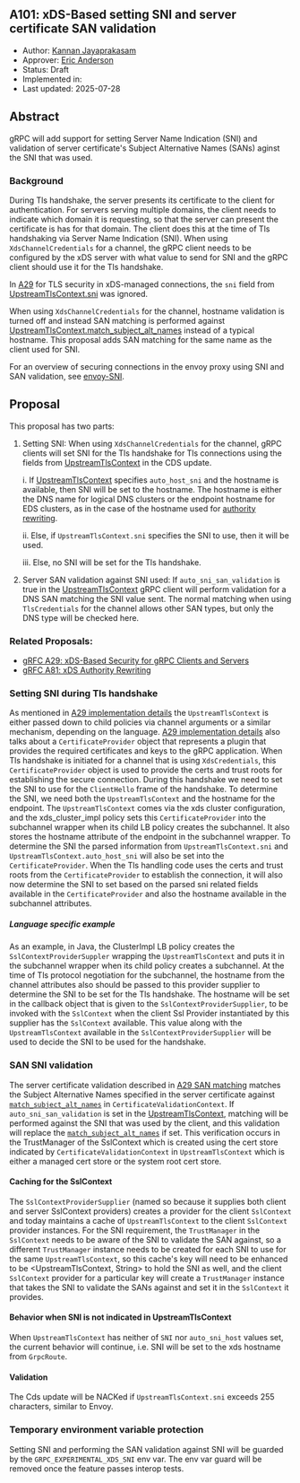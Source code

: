 A101: xDS-Based setting SNI and server certificate SAN validation
----
* Author: [Kannan Jayaprakasam](https://github.com/kannanjgithub)
* Approver: [Eric Anderson](https://github.com/ejona86)
* Status: Draft
* Implemented in:
* Last updated: 2025-07-28

## Abstract

gRPC will add support for setting Server Name Indication (SNI) and validation of server certificate's
Subject Alternative Names (SANs) aginst the SNI that was used.

### Background

During Tls handshake, the server presents its certificate to the client for authentication. For servers
serving multiple domains, the client needs to indicate which domain it is requesting, so that the server
can present the certificate is has for that domain. The client does this at the time of Tls handshaking
via Server Name Indication (SNI). When using `XdsChannelCredentials` for a channel, the gRPC client needs
to be configured by the xDS server with what value to send for SNI and the gRPC client should use it for
the Tls handshake.

In [A29][A29] for TLS security in xDS-managed connections, the `sni` field from [UpstreamTlsContext.sni][UTC_SNI]
was ignored. 

When using `XdsChannelCredentials` for the channel, hostname validation
is turned off and instead SAN matching is performed against [UpstreamTlsContext.match_subject_alt_names][match_subject_alt_names]
instead of a typical hostname. This proposal adds SAN matching for the same name as the client used for SNI.

For an overview of securing connections in the envoy proxy using SNI 
and SAN validation, see [envoy-SNI].

[UTC_SNI]: https://github.com/envoyproxy/envoy/blob/ee2bab9e40e7d7649cc88c5e1098c74e0c79501d/api/envoy/extensions/transport_sockets/tls/v3/tls.proto#L42
[A29]: A29-xds-tls-security.md
[envoy-SNI]: https://www.envoyproxy.io/docs/envoy/latest/start/quick-start/securing
[match_subject_alt_names]: https://github.com/envoyproxy/envoy/blob/b29d6543e7568a8a3e772c7909a1daa182acc670/api/envoy/extensions/transport_sockets/tls/v3/common.proto#L407

## Proposal
This proposal has two parts:
1. Setting SNI: When using `XdsChannelCredentials` for the channel, gRPC clients will set SNI for the Tls handshake for 
Tls connections using the fields from [UpstreamTlsContext][UTC] in the CDS update.    

    i. If [UpstreamTlsContext][UTC] specifies `auto_host_sni` and the hostname is available, then SNI will be set to the hostname. The hostname
    is either the DNS name for logical DNS clusters or the endpoint hostname for EDS clusters, as in the case of the hostname used for [authority rewriting][A81-hostname].

   ii. Else, if `UpstreamTlsContext.sni` specifies the SNI to use, then it will be used.

   iii. Else, no SNI will be set for the Tls handshake.

[UTC]: https://github.com/envoyproxy/envoy/blob/ee2bab9e40e7d7649cc88c5e1098c74e0c79501d/api/envoy/extensions/transport_sockets/tls/v3/tls.proto#L29
[A81-hostname]: A81-xds-authority-rewriting.md#xds-resource-validation

2. Server SAN validation against SNI used: If `auto_sni_san_validation` is true in the [UpstreamTlsContext][UTC] 
gRPC client will perform validation for a DNS SAN matching the SNI value 
sent. The normal matching when using `TlsCredentials` for the channel 
allows other SAN types, but only the DNS type will be checked here.

### Related Proposals:
* [gRFC A29: xDS-Based Security for gRPC Clients and Servers][A29]
* [gRFC A81: xDS Authority Rewriting][A81]

[A29]: A29-xds-tls-security.md
[A81]: A81-xds-authority-rewriting.md

### Setting SNI during Tls handshake
As mentioned in [A29 implementation details][A29_impl-details] the `UpstreamTlsContext` is either 
passed down to child policies via channel arguments or a similar mechanism, depending on the language.
[A29 implementation details][A29_impl-details] also talks about a `CertificateProvider` object that represents 
a plugin that provides the required certificates and keys to the gRPC application. When Tls handshake is
initiated for a channel that is using `XdsCredentials`, this `CertificateProvider` object is used to
provide the certs and trust roots for establishing the secure connection. During this handshake we need 
to set the SNI to use for the `ClientHello` frame of the handshake. To determine the SNI, we need both the 
`UpstreamTlsContext` and the hostname for the endpoint. 
The `UpstreamTlsContext` comes via the xds cluster configuration, and the xds_cluster_impl policy sets this
`CertificateProvider` into the subchannel wrapper when its child LB policy creates the subchannel. It also 
stores the hostname attribute of the endpoint in the subchannel wrapper. To determine the SNI the parsed
information from `UpstreamTlsContext.sni` and `UpstreamTlsContext.auto_host_sni` will also be set into the
`CertificateProvider`. When the Tls handling code uses the certs and trust roots from the `CertificateProvider`
to establish the connection, it will also now determine the SNI to set based on the parsed sni related fields
available in the `CertificateProvider` and also the hostname available in the subchannel attributes.

##### Language specific example
As an example, in Java, the ClusterImpl LB policy creates the `SslContextProviderSuppler` wrapping the
`UpstreamTlsContext` and puts it in the subchannel wrapper when its child policy creates a subchannel. At the time of Tls protocol negotiation
for the subchannel, the hostname from the channel attributes also should be passed to this provider supplier to determine the SNI to be set for 
the Tls handshake. The hostname will be set in the callback object that is given to the `SslContextProviderSupplier`, to be invoked with the 
`SslContext` when the client Ssl Provider instantiated by this supplier has the `SslContext` available. This value along with the 
`UpstreamTlsContext` available in the `SslContextProviderSupplier` will be used to decide the SNI to be used for the handshake.

[A29_impl-details]: A29-xds-tls-security.md#implementation-details
[UTC_SNI]: https://github.com/envoyproxy/envoy/blob/ee2bab9e40e7d7649cc88c5e1098c74e0c79501d/api/envoy/extensions/transport_sockets/tls/v3/tls.proto#L42

### SAN SNI validation
The server certificate validation described in [A29 SAN matching][A29_SAN-matching]
matches the Subject Alternative Names specified in the server certificate against 
[`match_subject_alt_names`][match_subject_alt_names] in `CertificateValidationContext`.
If `auto_sni_san_validation` is set in the [UpstreamTlsContext][UTC], matching will be 
performed against the SNI that was used by the client, and this validation will replace
the [`match_subject_alt_names`][match_subject_alt_names] if set. This verification occurs
in the TrustManager of the SslContext which is created using the cert store indicated by 
`CertificateValidationContext` in `UpstreamTlsContext` which is either a managed cert store
or the system root cert store. 

#### Caching for the SslContext 
The `SslContextProviderSupplier` (named so because it supplies both client and server
SslContext providers) creates a provider for the client `SslContext` and today 
maintains a cache of `UpstreamTlsContext` to the client `SslContext` provider instances. 
For the SNI requirement, the `TrustManager` in the `SslContext` needs to 
be aware of the SNI to validate the SAN against, so a different `TrustManager` instance needs 
to be created for each SNI to use for the same `UpstreamTlsContext`, so this cache's key will 
need to be enhanced to be <UpstreamTlsContext, String> to hold the SNI as well, and the client
`SslContext` provider for a particular key will create a `TrustManager` instance that takes the 
SNI to validate the SANs against and set it in the `SslContext` it provides.

[A29_SAN-matching]: A29-xds-tls-security.md#server-authorization-aka-subject-alt-name-checks
[match_subject_alt_names]: https://github.com/envoyproxy/envoy/blob/b29d6543e7568a8a3e772c7909a1daa182acc670/api/envoy/extensions/transport_sockets/tls/v3/common.proto#L407
[UTC]: https://github.com/envoyproxy/envoy/blob/ee2bab9e40e7d7649cc88c5e1098c74e0c79501d/api/envoy/extensions/transport_sockets/tls/v3/tls.proto#L29

#### Behavior when SNI is not indicated in UpstreamTlsContext
When `UpstreamTlsContext` has neither of `SNI` nor `auto_sni_host` values set, the current behavior will continue, i.e. SNI will be set to the xds hostname from `GrpcRoute`.

#### Validation
The Cds update will be NACKed if `UpstreamTlsContext.sni` exceeds 255 characters, similar to Envoy.

### Temporary environment variable protection
Setting SNI and performing the SAN validation against SNI will be guarded by the `GRPC_EXPERIMENTAL_XDS_SNI`
env var. The env var guard will be removed once the feature passes interop tests.
